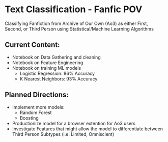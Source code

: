 # Text Classification - Fanfic POV
Classifying Fanfiction from Archive of Our Own (Ao3) as either First, Second, or Third Person using Statistical/Machine Learning Algorithms
## Current Content:
  * Notebook on Data Gathering and cleaning
  * Notebook on Feature Engineering
  * Notebook on training ML models
      * Logistic Regression: 86% Accuracy
      * K Nearest Neighbors: 93% Accuracy
## Planned Directions:
  * Implement more models:
    * Random Forest
    * Boosting
  * Productionize model for a browser extention for Ao3 users
  * Investigate Features that might allow the model to differentiate between Third Person Subtypes (i.e. Limited, Omniscient) 
